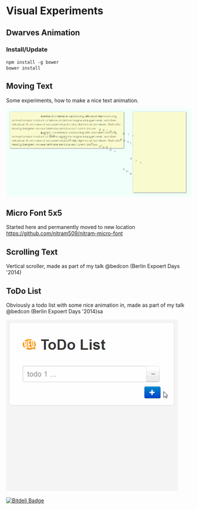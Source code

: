 Visual Experiments
==================

Dwarves Animation
------------------

### Install/Update

````
npm install -g bower
bower install
````


Moving Text
------------------
Some experiments, how to make a nice text animation.

![Demo recording](/moving-text-vanilla-js/moving-text-demo.gif?raw=true)

Micro Font 5x5
------------------
Started here and permanently moved to new location
https://github.com/nitram509/nitram-micro-font

Scrolling Text
------------------
Vertical scroller, made as part of my talk @bedcon (Berlin Expoert Days '2014)


ToDo List
------------------
Obviously a todo list with some nice animation in, made as part of my talk @bedcon (Berlin Expoert Days '2014)sa

![Demo recording](/todo-list/img/todo-list-anim.gif?raw=true)


[![Bitdeli Badge](https://d2weczhvl823v0.cloudfront.net/nitram509/visual-experiments/trend.png)](https://bitdeli.com/free "Bitdeli Badge")

